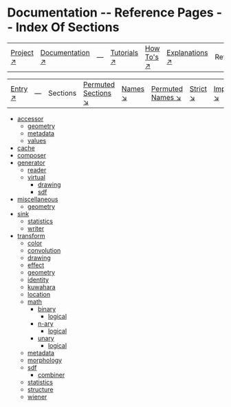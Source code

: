 # Documentation -- Reference Pages -- Index Of Sections

||||||||
|---|---|---|---|---|---|---|
|[Project ↗](../../README.md)|[Documentation ↗](../index.md)|&mdash;|[Tutorials ↗](../tutorials.md)|[How To's ↗](../howtos.md)|[Explanations ↗](../explanations.md)|References|

|||||||||
|---|---|---|---|---|---|---|---|
|[Entry ↗](index.md)|&mdash;|Sections|[Permuted Sections ↘](bypsection.md)|[Names ↘](byname.md)|[Permuted Names ↘](bypname.md)|[Strict ↘](strict.md)|[Implementations ↘](bylang.md)|

  - [accessor](accessor.md)
    - [geometry](accessor_geometry.md)
    - [metadata](accessor_metadata.md)
    - [values](accessor_values.md)
  - [cache](cache.md)
  - [composer](composer.md)
  - [generator](generator.md)
    - [reader](generator_reader.md)
    - [virtual](generator_virtual.md)
      - [drawing](generator_virtual_drawing.md)
      - [sdf](generator_virtual_sdf.md)
  - [miscellaneous](miscellaneous.md)
    - [geometry](miscellaneous_geometry.md)
  - [sink](sink.md)
    - [statistics](sink_statistics.md)
    - [writer](sink_writer.md)
  - [transform](transform.md)
    - [color](transform_color.md)
    - [convolution](transform_convolution.md)
    - [drawing](transform_drawing.md)
    - [effect](transform_effect.md)
    - [geometry](transform_geometry.md)
    - [identity](transform_identity.md)
    - [kuwahara](transform_kuwahara.md)
    - [location](transform_location.md)
    - [math](transform_math.md)
      - [binary](transform_math_binary.md)
        - [logical](transform_math_binary_logical.md)
      - [n-ary](transform_math_nary.md)
        - [logical](transform_math_nary_logical.md)
      - [unary](transform_math_unary.md)
        - [logical](transform_math_unary_logical.md)
    - [metadata](transform_metadata.md)
    - [morphology](transform_morphology.md)
    - [sdf](transform_sdf.md)
      - [combiner](transform_sdf_combiner.md)
    - [statistics](transform_statistics.md)
    - [structure](transform_structure.md)
    - [wiener](transform_wiener.md)

